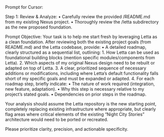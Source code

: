 Prompt for Cursor:

Step 1: Review & Analyze:
	•	Carefully review the provided /README.md from my existing Nexus project.
	•	Thoroughly review the /letta subdirectory as the new proposed foundation.

Prompt Objective:
Your task is to help me start fresh by leveraging Letta as a clean foundation.
After reviewing both the existing project goals (from README.md) and the Letta codebase, provide:
	•	A detailed roadmap, clearly structured as a sequential list, outlining:
	1.	How Letta can be used as foundational building blocks (mention specific modules/components from Letta).
	2.	Which aspects of my original Nexus design need to be rebuilt or adapted on top of Letta.
	3.	A clear, prioritized sequence of necessary additions or modifications, including where Letta’s default functionality falls short of my specific goals and must be expanded or adapted.
	4.	For each roadmap step, briefly indicate:
	•	The nature of work required (integration, new feature, adaptation).
	•	Why this step is necessary relative to my project’s stated goals.
	•	Dependencies on prior steps in the roadmap.

Your analysis should assume the Letta repository is the new starting point, completely replacing existing infrastructure where appropriate, but clearly flag areas where critical elements of the existing “Night City Stories” architecture would need to be ported or recreated.

Please prioritize clarity, precision, and actionable specificity.